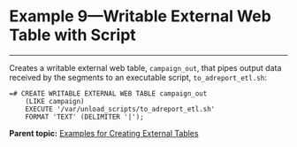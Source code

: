 # Example 9—Writable External Web Table with Script
---

Creates a writable external web table, `campaign_out`, that pipes output data received by the segments to an executable script, `to_adreport_etl.sh`:

```
=# CREATE WRITABLE EXTERNAL WEB TABLE campaign_out
    (LIKE campaign)
    EXECUTE '/var/unload_scripts/to_adreport_etl.sh'
    FORMAT 'TEXT' (DELIMITER '|');
```

**Parent topic:** [Examples for Creating External Tables](../external/creating-external-tables---examples.html)

